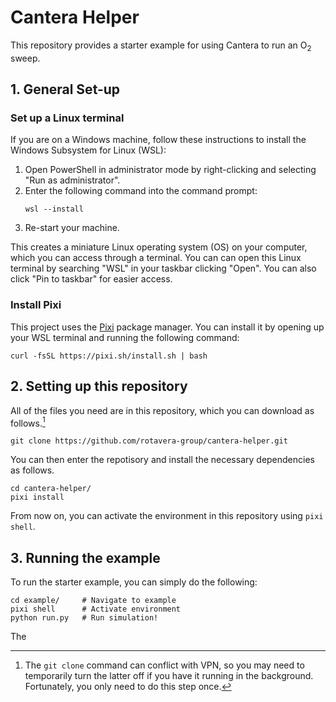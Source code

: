 # Cantera Helper

This repository provides a starter example for using Cantera to run an O<sub>2</sub> sweep.


## 1. General Set-up
### Set up a Linux terminal

If you are on a Windows machine, follow these instructions to install the Windows Subsystem for Linux (WSL):
1. Open PowerShell in administrator mode by right-clicking and selecting "Run as administrator".
2. Enter the following command into the command prompt:
   ```
   wsl --install
   ```
3. Re-start your machine.

This creates a miniature Linux operating system (OS) on your computer, which you can access through a terminal. You can can open this Linux terminal by searching "WSL" in your taskbar clicking "Open". You can also click "Pin to taskbar" for easier access.


### Install Pixi

This project uses the [Pixi](https://pixi.sh/latest/) package manager. You can install it by opening up your WSL terminal and running the following command:
```
curl -fsSL https://pixi.sh/install.sh | bash
```

## 2. Setting up this repository

All of the files you need are in this repository, which you can download as follows.[^1]
```
git clone https://github.com/rotavera-group/cantera-helper.git
```
You can then enter the repotisory and install the necessary dependencies as follows.
```
cd cantera-helper/
pixi install
```
From now on, you can activate the environment in this repository using `pixi shell`.

## 3. Running the example

To run the starter example, you can simply do the following:
```
cd example/     # Navigate to example
pixi shell      # Activate environment
python run.py   # Run simulation!
```
The 


[^1]: The `git clone` command can conflict with VPN, so you may need to temporarily turn the latter off if you have it running in the background. Fortunately, you only need to do this step once.
